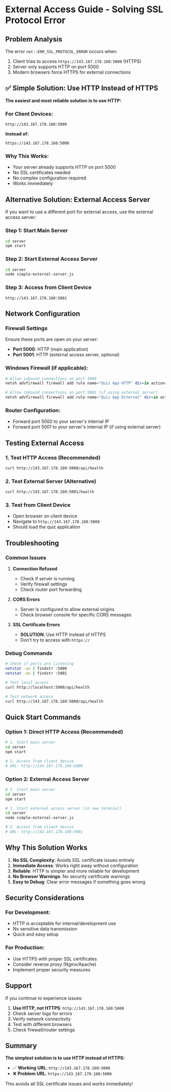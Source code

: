 # External Access Guide - Solving SSL Protocol Error

## Problem Analysis

The error `net::ERR_SSL_PROTOCOL_ERROR` occurs when:
1. Client tries to access `https://143.167.178.160:5000` (HTTPS)
2. Server only supports HTTP on port 5000
3. Modern browsers force HTTPS for external connections

## ✅ Simple Solution: Use HTTP Instead of HTTPS

**The easiest and most reliable solution is to use HTTP:**

### For Client Devices:
```
http://143.167.178.160:5000
```

**Instead of:**
```
https://143.167.178.160:5000
```

### Why This Works:
- Your server already supports HTTP on port 5000
- No SSL certificates needed
- No complex configuration required
- Works immediately

## Alternative Solution: External Access Server

If you want to use a different port for external access, use the external access server:

### Step 1: Start Main Server
```bash
cd server
npm start
```

### Step 2: Start External Access Server
```bash
cd server
node simple-external-server.js
```

### Step 3: Access from Client Device
```
http://143.167.178.160:5001
```

## Network Configuration

### Firewall Settings

Ensure these ports are open on your server:
- **Port 5000**: HTTP (main application)
- **Port 5001**: HTTP (external access server, optional)

### Windows Firewall (if applicable):
```powershell
# Allow inbound connections on port 5000
netsh advfirewall firewall add rule name="Quiz App HTTP" dir=in action=allow protocol=TCP localport=5000

# Allow inbound connections on port 5001 (if using external server)
netsh advfirewall firewall add rule name="Quiz App External" dir=in action=allow protocol=TCP localport=5001
```

### Router Configuration:
- Forward port 5000 to your server's internal IP
- Forward port 5001 to your server's internal IP (if using external server)

## Testing External Access

### 1. Test HTTP Access (Recommended)
```bash
curl http://143.167.178.160:5000/api/health
```

### 2. Test External Server (Alternative)
```bash
curl http://143.167.178.160:5001/health
```

### 3. Test from Client Device
- Open browser on client device
- Navigate to `http://143.167.178.160:5000`
- Should load the quiz application

## Troubleshooting

### Common Issues

1. **Connection Refused**
   - Check if server is running
   - Verify firewall settings
   - Check router port forwarding

2. **CORS Errors**
   - Server is configured to allow external origins
   - Check browser console for specific CORS messages

3. **SSL Certificate Errors**
   - **SOLUTION**: Use HTTP instead of HTTPS
   - Don't try to access with `https://`

### Debug Commands

```bash
# Check if ports are listening
netstat -an | findstr :5000
netstat -an | findstr :5001

# Test local access
curl http://localhost:5000/api/health

# Test network access
curl http://143.167.178.160:5000/api/health
```

## Quick Start Commands

### Option 1: Direct HTTP Access (Recommended)
```bash
# 1. Start main server
cd server
npm start

# 2. Access from client device
# URL: http://143.167.178.160:5000
```

### Option 2: External Access Server
```bash
# 1. Start main server
cd server
npm start

# 2. Start external access server (in new terminal)
cd server
node simple-external-server.js

# 3. Access from client device
# URL: http://143.167.178.160:5001
```

## Why This Solution Works

1. **No SSL Complexity**: Avoids SSL certificate issues entirely
2. **Immediate Access**: Works right away without configuration
3. **Reliable**: HTTP is simpler and more reliable for development
4. **No Browser Warnings**: No security certificate warnings
5. **Easy to Debug**: Clear error messages if something goes wrong

## Security Considerations

### For Development:
- HTTP is acceptable for internal/development use
- No sensitive data transmission
- Quick and easy setup

### For Production:
- Use HTTPS with proper SSL certificates
- Consider reverse proxy (Nginx/Apache)
- Implement proper security measures

## Support

If you continue to experience issues:

1. **Use HTTP, not HTTPS**: `http://143.167.178.160:5000`
2. Check server logs for errors
3. Verify network connectivity
4. Test with different browsers
5. Check firewall/router settings

## Summary

**The simplest solution is to use HTTP instead of HTTPS:**

- ✅ **Working URL**: `http://143.167.178.160:5000`
- ❌ **Problem URL**: `https://143.167.178.160:5000`

This avoids all SSL certificate issues and works immediately!
